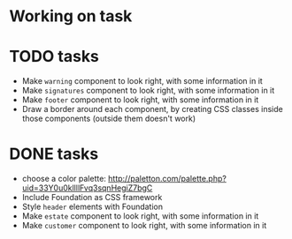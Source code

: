 # Working on task


# TODO tasks

- Make `warning` component to look right, with some information in it
- Make `signatures` component to look right, with some information in it
- Make `footer` component to look right, with some information in it
- Draw a border around each component, by creating CSS classes inside those components (outside them doesn't work)

# DONE tasks

+ choose a color palette: http://paletton.com/palette.php?uid=33Y0u0kllllFvq3sqnHegiZ7bgC
+ Include Foundation as CSS framework
+ Style `header` elements with Foundation
+ Make `estate` component to look right, with some information in it
+ Make `customer` component to look right, with some information in it

